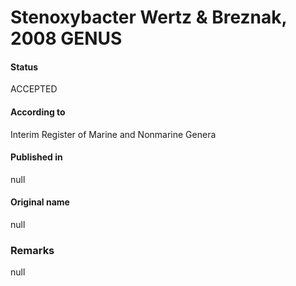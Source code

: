 # Stenoxybacter Wertz & Breznak, 2008 GENUS

#### Status
ACCEPTED

#### According to
Interim Register of Marine and Nonmarine Genera

#### Published in
null

#### Original name
null

### Remarks
null